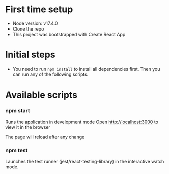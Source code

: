 # First time setup

- Node version: v17.4.0
- Clone the repo
- This project was bootstrapped with Create React App

# Initial steps

- You need to run `npm install` to install all dependencies first. Then you can run any of the following scripts.

# Available scripts

### npm start

Runs the application in development mode
Open [http://localhost:3000](http://localhost:3000) to view it in the browser

The page will reload after any change

### npm test

Launches the test runner (jest/react-testing-library) in the interactive watch mode.
